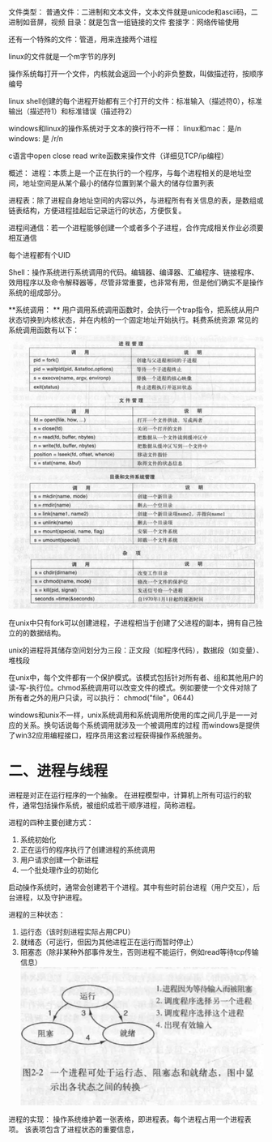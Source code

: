 文件类型：
普通文件：二进制和文本文件，文本文件就是unicode和ascii码，二进制如音屏，视频
目录：就是包含一组链接的文件
套接字：网络传输使用

还有一个特殊的文件：管道，用来连接两个进程

linux的文件就是一个m字节的序列

操作系统每打开一个文件，内核就会返回一个小的非负整数，叫做描述符，按顺序编号

linux shell创建的每个进程开始都有三个打开的文件：标准输入（描述符0），标准输出（描述符1）和标准错误（描述符2）

windows和linux的操作系统对于文本的换行符不一样：
linux和mac：是/n
windows: 是 /r/n

c语言中open close read write函数来操作文件（详细见TCP/ip编程）

概述：
进程：本质上是一个正在执行的一个程序，与每个进程相关的是地址空间，地址空间是从某个最小的储存位置到某个最大的储存位置列表

进程表：除了进程自身地址空间的内容以外，与进程所有有关信息的表，是数组或链表结构，方便进程挂起后记录运行的状态，方便恢复。

进程间通信：若一个进程能够创建一个或者多个子进程，合作完成相关作业必须要相互通信

每个进程都有个UID

Shell：操作系统进行系统调用的代码。编辑器、编译器、汇编程序、链接程序、效用程序以及命令解释器等，尽管非常重要，也非常有用，但是他们确实不是操作系统的组成部分。

**系统调用：
**
用户调用系统调用函数时，会执行一个trap指令，把系统从用户状态切换到内核状态，并在内核的一个固定地址开始执行。耗费系统资源
常见的系统调用函数有以下：
![trap](pic/trap.jpg)

在unix中只有fork可以创建进程，子进程相当于创建了父进程的副本，拥有自己独立的的数据结构。

unix的进程将其储存空间划分为三段：正文段（如程序代码），数据段（如变量）、堆栈段

在unix中，每个文件都有一个保护模式。该模式包括针对所有者、组和其他用户的读-写-执行位。chmod系统调用可以改变文件的模式。例如要使一个文件对除了所有者之外的用户只读，可以执行：
chmod("file"，0644)

windows和unix不一样，unix系统调用和系统调用所使用的库之间几乎是一一对应的关系。换句话说每个系统调用就涉及一个被调用库的过程
而windows是提供了win32应用编程接口，程序员用这套过程获得操作系统服务。


# 二、进程与线程

进程是对正在运行程序的一个抽象。
在进程模型中，计算机上所有可运行的软件，通常包括操作系统，被组织成若干顺序进程，简称进程。

进程的四种主要创建方式：
1. 系统初始化
2. 正在运行的程序执行了创建进程的系统调用
3. 用户请求创建一个新进程
4. 一个批处理作业的初始化

启动操作系统时，通常会创建若干个进程。其中有些时前台进程（用户交互），后台进程，以及守护进程。

进程的三种状态：
1. 运行态（该时刻进程实际占用CPU）
2. 就绪态（可运行，但因为其他进程正在运行而暂时停止）
3. 阻塞态（除非某种外部事件发生，否则进程不能运行，例如read等待tcp传输信息）
![pcondition](pic/pcondition.jpg)

进程的实现：
操作系统维护着一张表格，即进程表。每个进程占用一个进程表项。
该表项包含了进程状态的重要信息，




